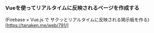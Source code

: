 ### Vueを使ってリアルタイムに反映されるページを作成する

(Firebase × Vue.js で サクッとリアルタイムに反映される掲示板を作る)[https://tanaken.me/web/791/]